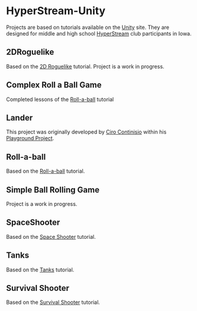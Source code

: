 # HyperStream-Unity

Projects are based on tutorials available on the [Unity](https://unity3d.com/learn) site.  They are designed for middle and high school [HyperStream](http://hyperstream.org/) club participants in Iowa. 

## 2DRoguelike

Based on the [2D Roguelike](https://unity3d.com/learn/tutorials/projects/2d-roguelike-tutorial) tutorial.
Project is a work in progress.

## Complex Roll a Ball Game

Completed lessons of the [Roll-a-ball](https://unity3d.com/learn/tutorials/projects/roll-ball-tutorial) tutorial

## Lander

This project was originally developed by [Ciro Continisio](https://blogs.unity3d.com/author/ciro/) within his [Playground Project](https://blogs.unity3d.com/2016/09/20/teaching-unity-to-non-programmers-playground-project/).

## Roll-a-ball

Based on the [Roll-a-ball](https://unity3d.com/learn/tutorials/projects/roll-ball-tutorial) tutorial.

## Simple Ball Rolling Game

Project is a work in progress.

## SpaceShooter

Based on the [Space Shooter](https://unity3d.com/learn/tutorials/projects/space-shooter-tutorial) tutorial.

## Tanks

Based on the [Tanks](https://unity3d.com/learn/tutorials/projects/tanks-tutorial) tutorial.

## Survival Shooter

Based on the [Survival Shooter](https://unity3d.com/learn/tutorials/projects/survival-shooter-tutorial) tutorial.
